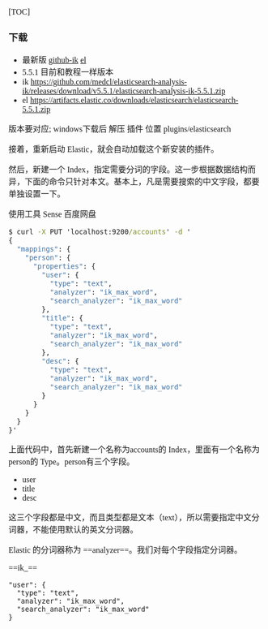<font face="SimSun" size=3>

[TOC]

### 下载
- 最新版 [github-ik](https://github.com/medcl/elasticsearch-analysis-ik/releases)    [el](https://www.elastic.co/cn/downloads/elasticsearch)
- 5.5.1 目前和教程一样版本
- ik  https://github.com/medcl/elasticsearch-analysis-ik/releases/download/v5.5.1/elasticsearch-analysis-ik-5.5.1.zip
- el  https://artifacts.elastic.co/downloads/elasticsearch/elasticsearch-5.5.1.zip

版本要对应; windows下载后 解压 插件 位置 plugins/elasticsearch

接着，重新启动 Elastic，就会自动加载这个新安装的插件。

然后，新建一个 Index，指定需要分词的字段。这一步根据数据结构而异，下面的命令只针对本文。基本上，凡是需要搜索的中文字段，都要单独设置一下。

使用工具 Sense 百度网盘

~~~bat
$ curl -X PUT 'localhost:9200/accounts' -d '
{
  "mappings": {
    "person": {
      "properties": {
        "user": {
          "type": "text",
          "analyzer": "ik_max_word",
          "search_analyzer": "ik_max_word"
        },
        "title": {
          "type": "text",
          "analyzer": "ik_max_word",
          "search_analyzer": "ik_max_word"
        },
        "desc": {
          "type": "text",
          "analyzer": "ik_max_word",
          "search_analyzer": "ik_max_word"
        }
      }
    }
  }
}'
~~~

上面代码中，首先新建一个名称为accounts的 Index，里面有一个名称为person的 Type。person有三个字段。
- user
- title
- desc

这三个字段都是中文，而且类型都是文本（text），所以需要指定中文分词器，不能使用默认的英文分词器。

Elastic 的分词器称为 ==analyzer==。我们对每个字段指定分词器。

==ik_==

~~~
"user": {
  "type": "text",
  "analyzer": "ik_max_word",
  "search_analyzer": "ik_max_word"
}
~~~

</font>